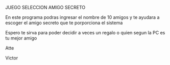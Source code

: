 JUEGO SELECCION AMIGO SECRETO

En este programa podras ingresar el nombre de 10 amigos y te ayudara a escoger el amigo secreto que te porporciona el sistema

Espero te sirva para poder decidir a veces un regalo o quien segun la PC es tu mejor amigo 

Atte

Victor
